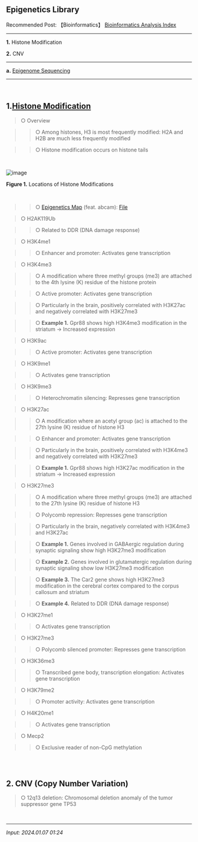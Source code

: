 ## **Epigenetics Library**

Recommended Post: 【Bioinformatics】 [Bioinformatics Analysis Index](https://jb243.github.io/pages/836)

---

**1.** Histone Modification

**2.** CNV

---

**a.** [Epigenome Sequencing](https://jb243.github.io/pages/1431)

---

<br>

## **1.[Histone Modification](https://jb243.github.io/pages/74)**

> ○ Overview

>> ○ Among histones, H3 is most frequently modified: H2A and H2B are much less frequently modified

>> ○ Histone modification occurs on histone tails

<br>

![image](https://github.com/user-attachments/assets/22ceffe3-7955-435f-a424-f79c5c5c275c)

**Figure 1.** Locations of Histone Modifications

<br>

>> ○ [Epigenetics Map](https://www.abcam.com/en-us/technical-resources/pathways/epigenetic-modifications-poster) (feat. abcam): [File](https://blog.kakaocdn.net/dn/Ljfhv/btsKYg5e9qm/K4IXMnCd7V966doOUCd1j1/epigenetic-modifications.pdf?attach=1&knm=tfile.pdf)

> ○ H2AK119Ub

>> ○ Related to DDR (DNA damage response)

> ○ H3K4me1

>> ○ Enhancer and promoter: Activates gene transcription

> ○ H3K4me3

>> ○ A modification where three methyl groups (me3) are attached to the 4th lysine (K) residue of the histone protein

>> ○ Active promoter: Activates gene transcription

>> ○ Particularly in the brain, positively correlated with H3K27ac and negatively correlated with H3K27me3

>> ○ **Example 1.** Gpr88 shows high H3K4me3 modification in the striatum → Increased expression

> ○ H3K9ac

>> ○ Active promoter: Activates gene transcription

> ○ H3K9me1

>> ○ Activates gene transcription

> ○ H3K9me3

>> ○ Heterochromatin silencing: Represses gene transcription

> ○ H3K27ac

>> ○ A modification where an acetyl group (ac) is attached to the 27th lysine (K) residue of histone H3

>> ○ Enhancer and promoter: Activates gene transcription

>> ○ Particularly in the brain, positively correlated with H3K4me3 and negatively correlated with H3K27me3

>> ○ **Example 1.** Gpr88 shows high H3K27ac modification in the striatum → Increased expression

> ○  H3K27me3

>> ○ A modification where three methyl groups (me3) are attached to the 27th lysine (K) residue of histone H3

>> ○ Polycomb repression: Represses gene transcription

>> ○ Particularly in the brain, negatively correlated with H3K4me3 and H3K27ac

>> ○ **Example 1.** Genes involved in GABAergic regulation during synaptic signaling show high H3K27me3 modification

>> ○ **Example 2.** Genes involved in glutamatergic regulation during synaptic signaling show low H3K27me3 modification

>> ○ **Example 3.** The Car2 gene shows high H3K27me3 modification in the cerebral cortex compared to the corpus callosum and striatum

>> ○ **Example 4.** Related to DDR (DNA damage response)

> ○ H3K27me1

>> ○ Activates gene transcription

> ○ H3K27me3

>> ○ Polycomb silenced promoter: Represses gene transcription

> ○ H3K36me3

>> ○ Transcribed gene body, transcription elongation: Activates gene transcription

> ○ H3K79me2

>> ○ Promoter activity: Activates gene transcription

> ○ H4K20me1

>> ○ Activates gene transcription

> ○ Mecp2

>> ○ Exclusive reader of non-CpG methylation

<br>

<br>

## **2\. CNV** (Copy Number Variation)

> ○ 12q13 deletion: Chromosomal deletion anomaly of the tumor suppressor gene TP53

<br>

---
 
_Input: 2024.01.07 01:24_
